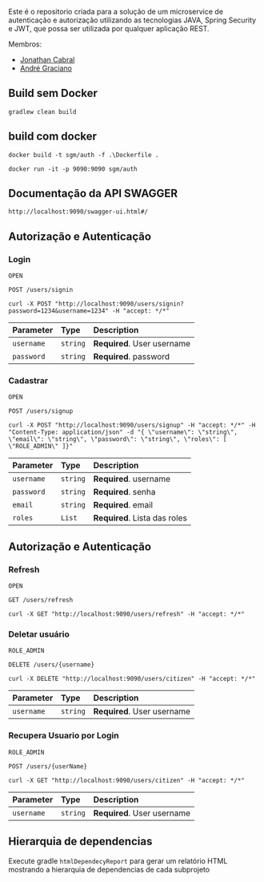Este é o repositorio criada para a solução de um microservice de autenticação e autorização utilizando as tecnologias JAVA, Spring Security e JWT, que possa ser utilizada por qualquer aplicação REST.

Membros:
 - [Jonathan Cabral](mailto:dev.jonathancabral@gmail.com)
 - [André Graciano](mailto:dev.jonathancabral@gmail.com)

## Build sem Docker
 
    gradlew clean build

## build com docker

    docker build -t sgm/auth -f .\Dockerfile .

    docker run -it -p 9090:9090 sgm/auth

## Documentação da API SWAGGER
	http://localhost:9090/swagger-ui.html#/

## Autorização e Autenticação

### Login

`OPEN`

```http
POST /users/signin
```
	curl -X POST "http://localhost:9090/users/signin?password=1234&username=1234" -H "accept: */*"
			
| Parameter | Type | Description |
| :--- | :--- | :--- |
| `username` | `string` | **Required**. User username |
| `password` | `string` | **Required**. password |

### Cadastrar

`OPEN`

```http
POST /users/signup
```
	curl -X POST "http://localhost:9090/users/signup" -H "accept: */*" -H "Content-Type: application/json" -d "{ \"username\": \"string\", \"email\": \"string\", \"password\": \"string\", \"roles\": [ \"ROLE_ADMIN\" ]}"
			
| Parameter | Type | Description |
| :--- | :--- | :--- |
| `username` | `string` | **Required**. username |
| `password` | `string` | **Required**. senha |
| `email` | `string` | **Required**. email  |
| `roles` | `List` | **Required**. Lista das roles|

## Autorização e Autenticação

### Refresh

`OPEN`

```http
GET /users/refresh
```
	curl -X GET "http://localhost:9090/users/refresh" -H "accept: */*"
			
### Deletar usuário 

`ROLE_ADMIN`

```http
DELETE /users/{username}
```
	curl -X DELETE "http://localhost:9090/users/citizen" -H "accept: */*"
			
| Parameter | Type | Description |
| :--- | :--- | :--- |
| `username` | `string` | **Required**. User username |

### Recupera Usuario por Login

`ROLE_ADMIN`

```http
POST /users/{userName}
```
	curl -X GET "http://localhost:9090/users/citizen" -H "accept: */*"
			
| Parameter | Type | Description |
| :--- | :--- | :--- |
| `username` | `string` | **Required**. User username |

## Hierarquia de dependencias

Execute gradle `htmlDependecyReport` para gerar um relatório HTML mostrando a hierarquia de dependencias de cada subprojeto
